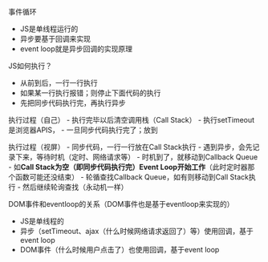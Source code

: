 事件循环
- JS是单线程运行的
- 异步要基于回调来实现
- event loop就是异步回调的实现原理

JS如何执行？
- 从前到后，一行一行执行
- 如果某一行执行报错；则停止下面代码的执行
- 先把同步代码执行完，再执行异步

执行过程（自己）
    - 执行完毕以后清空调用栈（Call Stack）
    - 执行setTimeout是浏览器APIS，
    - 一旦同步代码执行完了；放到

执行过程（视屏）
    - 同步代码，一行一行放在Call Stack执行
    - 遇到异步，会先记录下来，等待时机（定时、网络请求等）
    - 时机到了，就移动到Callback Queue
    - 如**Call Stack为空（即同步代码执行完）Event Loop开始工作**（此时定时器那个函数可能还没结束）
    - 轮循查找Callback Queue，如有则移动到Call Stack执行
    - 然后继续轮询查找（永动机一样）

DOM事件和eventloop的关系（DOM事件也是基于eventloop来实现的）
- JS是单线程的
- 异步（setTimeout、ajax（什么时候网络请求返回了）等）使用回调，基于event loop
- DOM事件（什么时候用户点击了）也使用回调，基于event loop
